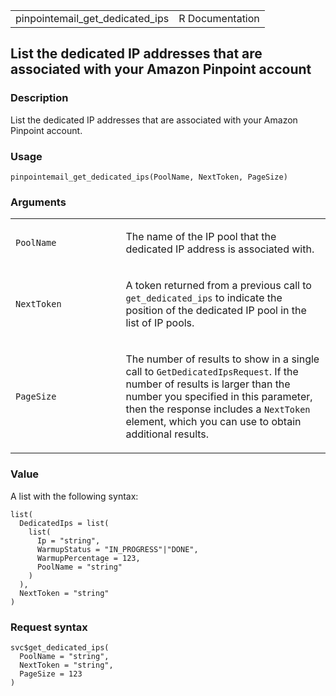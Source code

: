 <table style="width: 100%;">
<tbody>
<tr class="odd">
<td>pinpointemail_get_dedicated_ips</td>
<td style="text-align: right;">R Documentation</td>
</tr>
</tbody>
</table>

## List the dedicated IP addresses that are associated with your Amazon Pinpoint account

### Description

List the dedicated IP addresses that are associated with your Amazon
Pinpoint account.

### Usage

    pinpointemail_get_dedicated_ips(PoolName, NextToken, PageSize)

### Arguments

<table>
<colgroup>
<col style="width: 35%" />
<col style="width: 65%" />
</colgroup>
<tbody>
<tr class="odd">
<td><code
id="pinpointemail_get_dedicated_ips_:_PoolName">PoolName</code></td>
<td><p>The name of the IP pool that the dedicated IP address is
associated with.</p></td>
</tr>
<tr class="even">
<td><code
id="pinpointemail_get_dedicated_ips_:_NextToken">NextToken</code></td>
<td><p>A token returned from a previous call to
<code>get_dedicated_ips</code> to indicate the position of the dedicated
IP pool in the list of IP pools.</p></td>
</tr>
<tr class="odd">
<td><code
id="pinpointemail_get_dedicated_ips_:_PageSize">PageSize</code></td>
<td><p>The number of results to show in a single call to
<code>GetDedicatedIpsRequest</code>. If the number of results is larger
than the number you specified in this parameter, then the response
includes a <code>NextToken</code> element, which you can use to obtain
additional results.</p></td>
</tr>
</tbody>
</table>

### Value

A list with the following syntax:

    list(
      DedicatedIps = list(
        list(
          Ip = "string",
          WarmupStatus = "IN_PROGRESS"|"DONE",
          WarmupPercentage = 123,
          PoolName = "string"
        )
      ),
      NextToken = "string"
    )

### Request syntax

    svc$get_dedicated_ips(
      PoolName = "string",
      NextToken = "string",
      PageSize = 123
    )
